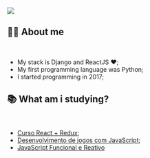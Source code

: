<!-- <h1 align="center"> <img src="https://raw.githubusercontent.com/kaueMarques/kaueMarques/master/hi.gif" height="30px"> Hi there,  i'm Leonardo Veras </h1>

<h3 align="center">I'm full stack developer and studant of Sistemas da Informação at UAST - UFRPE</h3>
<p align="center"><i>Developer at Wololo</i></p> -->

<img align="center" src="https://raw.githubusercontent.com/gist/lvleo21/6dde127e053a08a337d2d426ba37df1b/raw/d78a70c8f2ce505efefdb539818aa5d66855c90c/github-profile-card.svg">

<br/>

## 👩‍💻 About me

<br>

- My stack is Django and ReactJS ❤️;
- My first programming language was Python;
- I started programming in 2017;

## :books: What am i studying?

<br>

- [Curso React + Redux](https://www.udemy.com/course/react-redux-pt/);
- [Desenvolvimento de jogos com JavaScript](https://www.udemy.com/course/desenvolvimentodejogoscomjavascript/);
- [JavaScript Funcional e Reativo](https://www.udemy.com/course/javascript-funcional/)


<!-- ## 🛠 Languages and Tools

<br>

<dl align="center">
<img src="https://cdn.jsdelivr.net/gh/devicons/devicon/icons/html5/html5-original.svg" width="40"/>
<img src="https://cdn.jsdelivr.net/gh/devicons/devicon/icons/css3/css3-original.svg"  width="40"/>
<img src="https://cdn.jsdelivr.net/gh/devicons/devicon/icons/javascript/javascript-original.svg" width="40"/>
<img src="https://cdn.jsdelivr.net/gh/devicons/devicon/icons/python/python-original.svg" width="40"/>
<img src="https://cdn.jsdelivr.net/gh/devicons/devicon/icons/django/django-plain.svg" width="40"/>
<img src="https://cdn.jsdelivr.net/gh/devicons/devicon/icons/java/java-original.svg"  width="40"/>
<img src="https://cdn.jsdelivr.net/gh/devicons/devicon/icons/spring/spring-original.svg"  width="40"/>
<img src="https://cdn.jsdelivr.net/gh/devicons/devicon/icons/postgresql/postgresql-original.svg" width="40" />
<img src="https://cdn.jsdelivr.net/gh/devicons/devicon/icons/bootstrap/bootstrap-original.svg" width="40"/>
<img src="https://cdn.jsdelivr.net/gh/devicons/devicon/icons/git/git-original.svg" width="40"/>
<img src="https://cdn.jsdelivr.net/gh/devicons/devicon/icons/github/github-original.svg" width="40"/>
<img src="https://cdn.jsdelivr.net/gh/devicons/devicon/icons/heroku/heroku-plain.svg" width="40"/>
<img src="https://cdn.jsdelivr.net/gh/devicons/devicon/icons/linux/linux-original.svg" width="40"/>
<img src="https://cdn.jsdelivr.net/gh/devicons/devicon/icons/react/react-original.svg" width="40" />
</dl> -->